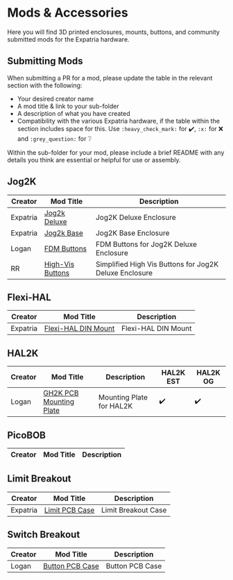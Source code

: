 # Mods & Accessories
Here you will find 3D printed enclosures, mounts, buttons, and community submitted mods for the Expatria hardware.

## Submitting Mods
When submitting a PR for a mod, please update the table in the relevant section with the following:
- Your desired creator name
- A mod title & link to your sub-folder
- A description of what you have created
- Compatibility with the various Expatria hardware, if the table within the section includes space for this. Use `:heavy_check_mark:` for :heavy_check_mark:, `:x:` for :x: and `:grey_question:` for :grey_question:

Within the sub-folder for your mod, please include a brief README with any details you think are essential or helpful for use or assembly. 



## Jog2K

| Creator | Mod Title | Description | 
| --- | --- | --- |
| Expatria | [Jog2k Deluxe](./Expatria/Jog2K_Deluxe) | Jog2K Deluxe Enclosure |
| Expatria | [Jog2k Base](./Expatria/Jog2K_Base) | Jog2K Base Enclosure |
| Logan | [FDM Buttons](./Community_Submissions/FDM_Buttons) | FDM Buttons for Jog2K Deluxe Enclosure |
| RR |  [High-Vis Buttons](./Community_Submissions/Simplified_High_Vis_Buttons) | Simplified High Vis Buttons for Jog2K Deluxe Enclosure |


## Flexi-HAL

| Creator | Mod Title | Description | 
| --- | --- | --- |
| Expatria | [Flexi-HAL DIN Mount](./Expatria/Flexi-HAL_DIN_Mount) | Flexi-HAL DIN Mount |


## HAL2K

| Creator | Mod Title | Description |  HAL2K EST | HAL2K OG|
| --- | --- | --- | --- | --- |
| Logan | [GH2K PCB Mounting Plate](./Community_Submissions/GH2K_PCB_Mounting_Plate) | Mounting Plate for HAL2K | :heavy_check_mark: | :heavy_check_mark: |


## PicoBOB

| Creator | Mod Title | Description | 
| --- | --- | --- |


## Limit Breakout

| Creator | Mod Title | Description | 
| --- | --- | --- |
| Expatria | [Limit PCB Case](./Expatria/Limit_PCB_Case) | Limit Breakout Case |


## Switch Breakout

| Creator | Mod Title | Description | 
| --- | --- | --- |
| Logan | [Button PCB Case](./Community_Submissions/Button_PCB_Case) | Button PCB Case |
